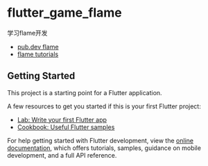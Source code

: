 # flutter_game_flame


学习flame开发
- [pub.dev flame](https://pub.dev/packages/flame)
- [flame tutorials](https://docs.flame-engine.org/1.5.0/tutorials/tutorials.html)

## Getting Started

This project is a starting point for a Flutter application.

A few resources to get you started if this is your first Flutter project:

- [Lab: Write your first Flutter app](https://docs.flutter.dev/get-started/codelab)
- [Cookbook: Useful Flutter samples](https://docs.flutter.dev/cookbook)

For help getting started with Flutter development, view the
[online documentation](https://docs.flutter.dev/), which offers tutorials,
samples, guidance on mobile development, and a full API reference.
